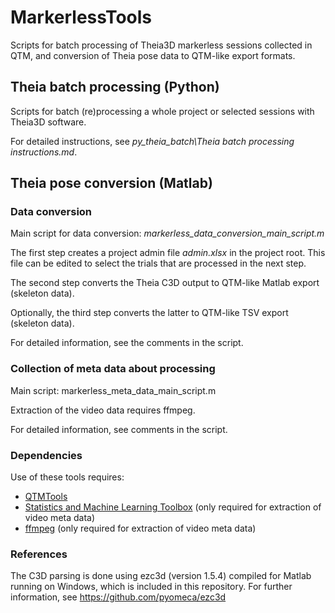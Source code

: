 # MarkerlessTools

Scripts for batch processing of Theia3D markerless sessions collected in QTM, and conversion
of Theia pose data to QTM-like export formats.

## Theia batch processing (Python)

Scripts for batch (re)processing a whole project or selected sessions with Theia3D software.

For detailed instructions, see *py_theia_batch\Theia batch processing instructions.md*.

## Theia pose conversion (Matlab)

### Data conversion
Main script for data conversion: *markerless_data_conversion_main_script.m*

The first step creates a project admin file *admin.xlsx* in the project root.
This file can be edited to select the trials that are processed in the next step.

The second step converts the Theia C3D output to QTM-like Matlab export (skeleton data).

Optionally, the third step converts the latter to QTM-like TSV export (skeleton data).

For detailed information, see the comments in the script.

### Collection of meta data about processing
Main script: markerless_meta_data_main_script.m

Extraction of the video data requires ffmpeg.

For detailed information, see comments in the script.

### Dependencies
Use of these tools requires:
- [QTMTools](https://github.com/schoondw/QTMTools)
- [Statistics and Machine Learning Toolbox](https://mathworks.com/products/statistics.html) (only required for extraction of video meta data)
- [ffmpeg](https://ffmpeg.org/download.html) (only required for extraction of video meta data)

### References
The C3D parsing is done using ezc3d (version 1.5.4) compiled for Matlab running on Windows, which
is included in this repository. For further information, see https://github.com/pyomeca/ezc3d
